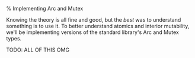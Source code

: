 % Implementing Arc and Mutex

Knowing the theory is all fine and good, but the *best* was to understand
something is to use it. To better understand atomics and interior mutability,
we'll be implementing versions of the standard library's Arc and Mutex types.

TODO: ALL OF THIS OMG
